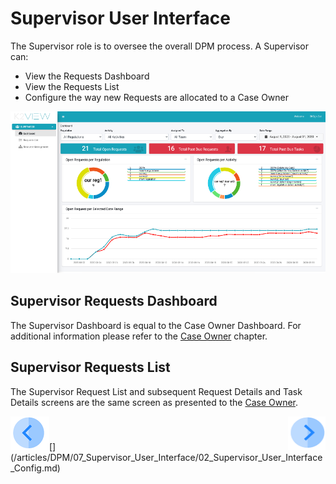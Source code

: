 # Supervisor User Interface

The Supervisor role is to oversee the overall DPM process. 
A Supervisor can:

- View the Requests Dashboard 
- View the Requests List 
- Configure the way new Requests are allocated to a Case Owner

 ![image](/articles/DPM/images/Figure_50_Supervisor_user_interface.png)

## Supervisor Requests Dashboard

The Supervisor Dashboard is equal to the Case Owner Dashboard. For additional information please refer to the [Case Owner](/articles/DPM/06_Case_Owner_User_Interface/02_Case_Owner_User_Interface_Dashboard.md) chapter.

## Supervisor Requests List

The Supervisor Request List and subsequent Request Details and Task Details screens are the same screen as presented to the [Case Owner](/articles/DPM/03_Case_Owner_User_Interface/01_Case_Owner_User_Interface_List.md).





[![Previous](/articles/DPM/images/Previous.png)](/articles/DPM/07_Supervisor_User_Interface/README.md)[<img align="right" width="60" height="54" src="/articles/DPM/images/Next.png">](/articles/DPM/07_Supervisor_User_Interface/02_Supervisor_User_Interface _Config.md)

